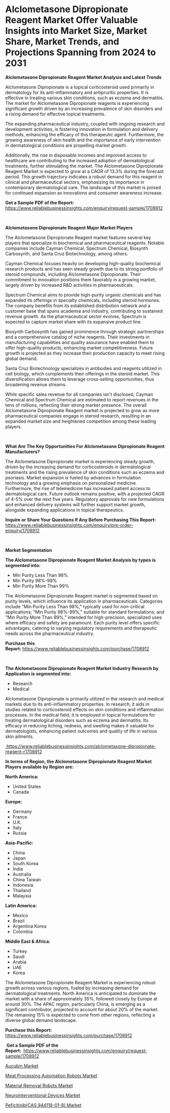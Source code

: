 <p><h1>Alclometasone Dipropionate Reagent Market Offer Valuable Insights into Market Size, Market Share, Market Trends, and Projections Spanning from 2024 to 2031</h1></p><p><strong>Alclometasone Dipropionate Reagent Market Analysis and Latest Trends</strong></p>
<p><p>Alclometasone Dipropionate is a topical corticosteroid used primarily in dermatology for its anti-inflammatory and antipruritic properties. It is effective in treating various skin conditions, such as eczema and dermatitis. The market for Alclometasone Dipropionate reagents is experiencing significant growth driven by an increasing prevalence of skin disorders and a rising demand for effective topical treatments. </p><p>The expanding pharmaceutical industry, coupled with ongoing research and development activities, is fostering innovation in formulation and delivery methods, enhancing the efficacy of this therapeutic agent. Furthermore, the growing awareness of skin health and the importance of early intervention in dermatological conditions are propelling market growth.</p><p>Additionally, the rise in disposable incomes and improved access to healthcare are contributing to the increased adoption of dermatological treatments, further stimulating the market. The Alclometasone Dipropionate Reagent Market is expected to grow at a CAGR of 13.3% during the forecast period. This growth trajectory indicates a robust demand for this reagent in clinical and pharmaceutical sectors, emphasizing its importance in contemporary dermatological care. The landscape of this market is poised for continued expansion as innovations and consumer awareness increase.</p></p>
<p><strong>Get a Sample PDF of the Report:&nbsp;</strong> <a href="https://www.reliablebusinessinsights.com/enquiry/request-sample/1708912?utm_campaign=1119&utm_medium=2&utm_source=Github&utm_content=ia&utm_term=21102024&utm_id=alclometasone-dipropionate-reagent">https://www.reliablebusinessinsights.com/enquiry/request-sample/1708912</a></p>
<p>&nbsp;</p>
<p><strong>Alclometasone Dipropionate Reagent Major Market Players</strong></p>
<p><p>The Alclometasone Dipropionate Reagent market features several key players that specialize in biochemical and pharmaceutical reagents. Notable companies include Cayman Chemical, Spectrum Chemical, Biosynth Carbosynth, and Santa Cruz Biotechnology, among others. </p><p>Cayman Chemical focuses heavily on developing high-quality biochemical research products and has seen steady growth due to its strong portfolio of steroid compounds, including Alclometasone Dipropionate. Their commitment to innovation positions them favorably in a growing market, largely driven by increased R&D activities in pharmaceuticals.</p><p>Spectrum Chemical aims to provide high-purity organic chemicals and has expanded its offerings in specialty chemicals, including steroid hormones. The company benefits from its established distribution network and a customer base that spans academia and industry, contributing to sustained revenue growth. As the pharmaceutical sector evolves, Spectrum is expected to capture market share with its expansive product line.</p><p>Biosynth Carbosynth has gained prominence through strategic partnerships and a comprehensive catalog of niche reagents. Their investments in manufacturing capabilities and quality assurance have enabled them to offer high-quality products, enhancing market competitiveness. Future growth is projected as they increase their production capacity to meet rising global demand.</p><p>Santa Cruz Biotechnology specializes in antibodies and reagents utilized in cell biology, which complements their offerings in the steroid market. This diversification allows them to leverage cross-selling opportunities, thus broadening revenue streams.</p><p>While specific sales revenue for all companies isn't disclosed, Cayman Chemical and Spectrum Chemical are estimated to report revenues in the tens of millions, reflecting their strong market presence. The overall Alclometasone Dipropionate Reagent market is projected to grow as more pharmaceutical companies engage in steroid research, resulting in an expanded market size and heightened competition among these leading players.</p></p>
<p>&nbsp;</p>
<p><strong>What Are The Key Opportunities For Alclometasone Dipropionate Reagent Manufacturers?</strong></p>
<p><p>The Alclometasone Dipropionate market is experiencing steady growth, driven by the increasing demand for corticosteroids in dermatological treatments and the rising prevalence of skin conditions such as eczema and psoriasis. Market expansion is fueled by advances in formulation technology and a growing emphasis on personalized medicine. Furthermore, the rise of telemedicine has increased patient access to dermatological care. Future outlook remains positive, with a projected CAGR of 4-5% over the next five years. Regulatory approvals for new formulations and enhanced delivery systems will further support market growth, alongside expanding applications in topical therapeutics.</p></p>
<p><strong>Inquire or Share Your Questions If Any Before Purchasing This Report:</strong> <a href="https://www.reliablebusinessinsights.com/enquiry/pre-order-enquiry/1708912?utm_campaign=1119&utm_medium=2&utm_source=Github&utm_content=ia&utm_term=21102024&utm_id=alclometasone-dipropionate-reagent">https://www.reliablebusinessinsights.com/enquiry/pre-order-enquiry/1708912</a></p>
<p>&nbsp;</p>
<p><strong>Market Segmentation</strong></p>
<p><strong>The Alclometasone Dipropionate Reagent Market Analysis by types is segmented into:</strong></p>
<p><ul><li>Min Purity Less Than 98%</li><li>Min Purity 98%-99%</li><li>Min Purity More Than 99%</li></ul></p>
<p><p>The Alclometasone Dipropionate Reagent market is segmented based on purity levels, which influence its application in pharmaceuticals. Categories include "Min Purity Less Than 98%," typically used for non-critical applications; "Min Purity 98%-99%," suitable for standard formulations; and "Min Purity More Than 99%," intended for high-precision, specialized uses where efficacy and safety are paramount. Each purity level offers specific advantages, catering to varying regulatory requirements and therapeutic needs across the pharmaceutical industry.</p></p>
<p><strong>Purchase this Report:&nbsp;</strong><a href="https://www.reliablebusinessinsights.com/purchase/1708912?utm_campaign=1119&utm_medium=2&utm_source=Github&utm_content=ia&utm_term=21102024&utm_id=alclometasone-dipropionate-reagent">https://www.reliablebusinessinsights.com/purchase/1708912</a></p>
<p>&nbsp;</p>
<p><strong>The Alclometasone Dipropionate Reagent Market Industry Research by Application is segmented into:</strong></p>
<p><ul><li>Research</li><li>Medical</li></ul></p>
<p><p>Alclometasone Dipropionate is primarily utilized in the research and medical markets due to its anti-inflammatory properties. In research, it aids in studies related to corticosteroid effects on skin conditions and inflammation processes. In the medical field, it is employed in topical formulations for treating dermatological disorders such as eczema and dermatitis. Its efficacy in reducing itching, redness, and swelling makes it valuable for dermatologists, enhancing patient outcomes and quality of life in various skin ailments.</p></p>
<p><a href="https://www.reliablebusinessinsights.com/alclometasone-dipropionate-reagent-r1708912?utm_campaign=1119&utm_medium=2&utm_source=Github&utm_content=ia&utm_term=21102024&utm_id=alclometasone-dipropionate-reagent">&nbsp;https://www.reliablebusinessinsights.com/alclometasone-dipropionate-reagent-r1708912</a></p>
<p><strong>In terms of Region, the Alclometasone Dipropionate Reagent Market Players available by Region are:</strong></p>
<p>
    <p> <strong> North America: </strong>
        <ul>
            <li>United States</li>
            <li>Canada</li>
        </ul>
        </p> 
    <p> <strong> Europe: </strong>
        <ul>
            <li>Germany</li>
            <li>France</li>
            <li>U.K.</li>
            <li>Italy</li>
            <li>Russia</li>
        </ul>
        </p> 
    <p> <strong> Asia-Pacific: </strong>
        <ul>
            <li>China</li>
            <li>Japan</li>
            <li>South Korea</li>
            <li>India</li>
            <li>Australia</li>
            <li>China Taiwan</li>
            <li>Indonesia</li>
            <li>Thailand</li>
            <li>Malaysia</li>
        </ul>
        </p> 
    <p> <strong> Latin America: </strong>
        <ul>
            <li>Mexico</li>
            <li>Brazil</li>
            <li>Argentina Korea</li>
            <li>Colombia</li>
        </ul>
        </p> 
    <p> <strong> Middle East & Africa: </strong>
        <ul>
            <li>Turkey</li>
            <li>Saudi</li>
            <li>Arabia</li>
            <li>UAE</li>
            <li>Korea</li>
        </ul>
    </p>
    </p>
<p><p>The Alclometasone Dipropionate Reagent Market is experiencing robust growth across various regions, fueled by increasing demand for dermatological treatments. North America is anticipated to dominate the market with a share of approximately 35%, followed closely by Europe at around 30%. The APAC region, particularly China, is emerging as a significant contributor, projected to account for about 20% of the market. The remaining 15% is expected to come from other regions, reflecting a diverse global demand landscape.</p></p>
<p><strong>Purchase this Report: </strong><a href="https://www.reliablebusinessinsights.com/purchase/1708912?utm_campaign=1119&utm_medium=2&utm_source=Github&utm_content=ia&utm_term=21102024&utm_id=alclometasone-dipropionate-reagent">https://www.reliablebusinessinsights.com/purchase/1708912</a></p>
<p>&nbsp;<strong>Get a Sample PDF of the Report:&nbsp;&nbsp;</strong><a href="https://www.reliablebusinessinsights.com/enquiry/request-sample/1708912?utm_campaign=1119&utm_medium=2&utm_source=Github&utm_content=ia&utm_term=21102024&utm_id=alclometasone-dipropionate-reagent">https://www.reliablebusinessinsights.com/enquiry/request-sample/1708912</a></p>
<p><strong></strong></p>
<p><p><a href="https://github.com/catusaesianou/Market-Research-Report-List-1/blob/main/aucubin-market.md?utm_campaign=1119&utm_medium=2&utm_source=Github&utm_content=ia&utm_term=21102024&utm_id=alclometasone-dipropionate-reagent">Aucubin Market</a></p><p><a href="https://issuu.com/reportprime-2/docs/meat-processing-automation-robots-m_94ab565aee2317?utm_campaign=1119&utm_medium=2&utm_source=Github&utm_content=ia&utm_term=21102024&utm_id=alclometasone-dipropionate-reagent">Meat Processing Automation Robots Market</a></p><p><a href="https://issuu.com/reportprime-2/docs/material-removal-robots-market-size_58a5988b3568bc?utm_campaign=1119&utm_medium=2&utm_source=Github&utm_content=ia&utm_term=21102024&utm_id=alclometasone-dipropionate-reagent">Material Removal Robots Market</a></p><p><a href="https://www.linkedin.com/pulse/evaluating-neurointerventional-devices-market-trends-growth-opportunities-lxhgc?utm_campaign=1119&utm_medium=2&utm_source=Github&utm_content=ia&utm_term=21102024&utm_id=alclometasone-dipropionate-reagent">Neurointerventional Devices Market</a></p><p><a href="https://github.com/fendtankandh/Market-Research-Report-List-1/blob/main/peficitinibcas-944118-01-8-market.md?utm_campaign=1119&utm_medium=2&utm_source=Github&utm_content=ia&utm_term=21102024&utm_id=alclometasone-dipropionate-reagent">Peficitinib(CAS 944118-01-8) Market</a></p></p>